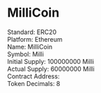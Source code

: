# MilliCoin

Standard: ERC20 <br>
Platform: Ethereum <br>
Name: MilliCoin <br>
Symbol: Milli <br>
Initial Supply: 100000000 Milli <br>
Actual Supply: 60000000 Milli <br>
Contract Address:  <br>
Token Decimals: 8<br>
